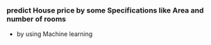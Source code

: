 ### predict House price by some Specifications like Area and number of rooms 
- by using Machine learning
